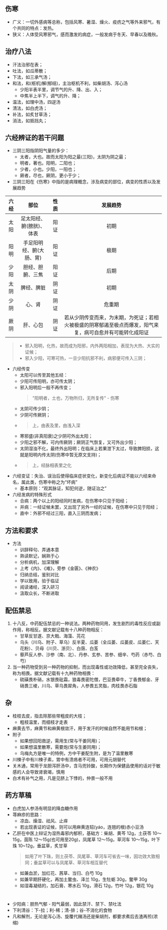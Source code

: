 ## 伤寒
* 广义：一切外感病等总称，包括风寒、暑湿、燥火、疫疠之气等外来邪气，有个共同的特点：发热。
* 狭义：人体受风寒邪气，感而激发的病症，一般发病于冬天、早春以及晚秋。

## 治疗八法
* 汗法治邪在表；
* 吐法，如瓜蒂散；
* 下法，如三承气汤；
* 和法，和(枢机)解(郁结)，主治枢机不利，如柴胡汤、泻心汤
    * 少阳半表半里，调节气的升、降、出、入；
    * 中焦半上半下，调气的升、降；
* 温法，如理中汤，四逆汤
* 清法，如白虎汤；
* 补法，如炙甘草汤；
* 消法，如抵挡丸；

## 六经辨证的若干问题
* 三阴三阳指阴阳气量的多少：
    * 太者，大也。故而太阳为阳之最(三阳)，太阴为阴之最；
    * 明者，著也。阳明，二阳也；
    * 少者，小也。少阳，一阳也；
    * 厥者，尽也，厥阴，更小于少；
* 三阴三阳在《伤寒》中指的是病理概念，涉及病变的部位，病变的性质以及发展趋势  

| 六经 | 部位 | 性质 | 发展趋势 |
| :----: | :----: | :----: | :----: |
| 太阳 | 足太阳经、腑(膀胱)、体表 | 阳证 | 初期 |
| 阳明 | 手足阳明经、腑(大肠、胃) | 阳证 | 极期 |
| 少阳 | 胆经、胆腑、三焦 | 阳证 | 后期 |
| 太阴 | 脾经、脾脏 | 阴证 | 初期 |
| 少阴 | 心、肾 | 阴证 | 危重期 |
| 厥阴 | 肝、心包 | 阴证 | 若从少阴传变而来，为末期，为死证；若相火被极盛的阴寒郁遏至极点而爆发，阳气来复，病可自愈并有可能转化成阳证 |
> * 邪入阳明，化热，故而成为阳邪，内外两阳相加，表现为大热、大实的证候；
> * 邪入少阳，可寒可热，一旦少阳抗邪不利，病邪便可传入三阴；

* 六经传变
    * 太阳可以传至其他五经：
    * 少阳可传阳明，亦可传太阴；
    * 邪入阳明后一般不再传变；
        > "阳明者，土也，万物所归，无所复传" - 伤寒
    * 太阴可传少阴；
    * 少阴可传厥阴；
    * > 上，由表及里，由浅入深
    * 寒邪盛(非真阳衰)之少阴可外出太阳；
    * 少阳之邪不解，可内传厥阴；厥阴正气恢复，又可外出少阳；
    * 太阴湿浊不化，最终外出阳明；在临床上若果泄下太过，导致脾阳损，这就是阳明内传太阴(伤寒中暂无原文支持)；
    * > 上，经脉相表里之化
* 六经变证：失治、误治后使得临床症状变化，新变化后病证不能以六经来命名，属此类，伤寒中称之为“坏病”
    * 基本原则：“观其脉证，知犯何逆，随证治之”
* 六经发病的特殊形式
    * 合病：两个以上的阳经同时发病，在伤寒中只见于阳经；
    * 并病：一经证候未罢，又出现了另外一经的证候，在伤寒中只见于阳经；
    * 直中：外邪不经过三阳，直入三阴而发病；

## 方法和要求
* 方法
    * 训辞释句、弄通本意
    * 熟读默记，娴熟于心
    * 分析病机，加深理解
    * 上考《内》、《难》，旁参《金匮》、《神农》
    * 归纳总结，鉴别对比
    * 学以致用，验于临证
    * 阅读诸经，深入研习
    * 汲取众长，不断进取

## 配伍禁忌
1. 十八反，中药配伍禁忌的一种说法。两种药物同用，发生剧烈的毒性反应或副作用，称相反。据文献记载有十八种药物相反：
    * 甘草反甘遂、京大戟、海藻、芫花
    * 乌头（川乌、附子、草乌）反半夏、瓜蒌（全瓜蒌、瓜蒌皮、瓜蒌仁、天花粉）、贝母（川贝、浙贝）、白蔹、白芨
    * 藜芦反人参、沙参（南、北）、丹参、玄参、苦参、细辛、芍药（赤芍、白芍）
2. 当一种药物受到另一种药物的抑制，而出现毒性或功效降低，甚至完全丧失，称为相畏。据文献记载有十九种药物相畏：
    * 硫磺畏朴硝，水银畏砒霜，狼毒畏密陀僧，巴豆畏牵牛，丁香畏郁金、牙硝畏三棱，川乌、草乌畏犀角，人参畏五灵脂，肉桂畏赤石脂

## 杂
* 桂枝去皮，指去除那些带粗皮的大枝；
    * 粗枝温里，而细枝才走表
* 麻黄去节，麻黄节和麻黄根敛汗，用于发汗的时候自然不能用节和根；
* 附子
    * 如果想回阳救逆，需用生(常与干姜同用)；
    * 如果想温里散寒，需要炮(常与生姜同用)；
    * 乌梅丸方是唯一的特例，方中干姜配生附，是为了温里散寒
* 川楝子中有川楝子素，胃中有溃疡者不可用，可用元胡替代
* 关木通，常用于龙胆泻肝汤中，含马兜铃酸，长期作为保健品使用的话对于敏感的人会导致肾衰竭，慎用
* 白术有补气之用，凡是见脐上下悸的，仲景一般不用

## 药方草稿
* 白虎加人参汤有明显的降血糖作用
* 荨麻疹的思路：
    * 凉血、燥湿、祛风、止痒
    * 若出现表证的证候，则可以用麻黄连轺(yáo，连翘的根)赤小豆汤
* 乙肝在中医上辩证为湿热毒邪内郁积，基础方：柴胡、黄芩 12g，土茯苓 10～15g，茵陈 12～15g(也可用至20g)，凤尾草 12～15g，草河车 10～15g，叶下珠 10~12g，垂盆草，炙甘草
    > 如用了叶下珠，则土茯苓、凤尾草、草河车可省去一味，因功效大致相同；垂盆草可以与凤尾草、草河车相互替代
    * 如兼血淤，加红花、茜草、当归、白芍 10g
    * 如兼早期肝硬化，再加土鳖虫、泽兰 10g，生牡蛎 30g，鳖甲 30g
    * 如湿毒凝结的，加石膏、寒水石 10g，滑石 12g，竹叶 12g，银花 10g

# 
* 少阳病：胆热气郁 - 阳气最弱，因此禁汗、禁下、禁吐法
* 下利清谷：下-拉；利-稀；清-排；谷-不消化的食物
* 凡和解剂，无论是泻心汤、旋覆代赭汤还是柴胡剂，都要求煮后去渣再煎(浓缩)
